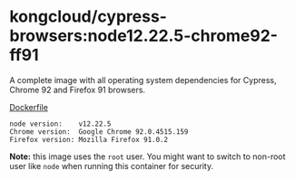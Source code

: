 # kongcloud/cypress-browsers:node12.22.5-chrome92-ff91

A complete image with all operating system dependencies for Cypress, Chrome
92 and Firefox 91 browsers.

[Dockerfile](Dockerfile)

```text
node version:    v12.22.5
Chrome version:  Google Chrome 92.0.4515.159
Firefox version: Mozilla Firefox 91.0.2
```

**Note:** this image uses the `root` user. You might want to switch to non-root
user like `node` when running this container for security.
